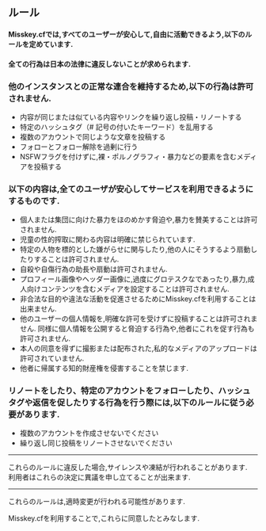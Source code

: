 ## ルール
#### Misskey.cfでは,すべてのユーザーが安心して,自由に活動できるよう,以下のルールを定めています.
#### 全ての行為は日本の法律に違反しないことが求められます.


### 他のインスタンスとの正常な連合を維持するため,以下の行為は許可されません.  
- 内容が同じまたは似ている内容やリンクを繰り返し投稿・リノートする    
- 特定のハッシュタグ（# 記号の付いたキーワード）を乱用する  
- 複数のアカウントで同じような文章を投稿する  
- フォローとフォロー解除を過剰に行う  
- NSFWフラグを付けずに,裸・ポルノグラフィ・暴力などの要素を含むメディアを投稿する  



### 以下の内容は,全てのユーザが安心してサービスを利用できるようにするものです.
- 個人または集団に向けた暴力をほのめかす脅迫や,暴力を賛美することは許可されません.   
- 児童の性的搾取に関わる内容は明確に禁じられています.  
- 特定の人物を標的とした嫌がらせに関与したり,他の人にそうするよう扇動したりすることは許可されません.  
- 自殺や自傷行為の助長や扇動は許可されません.  
- プロフィール画像やヘッダー画像に,過度にグロテスクなであったり,暴力,成人向けコンテンツを含むメディアを設定することは許可されません.  
- 非合法な目的や違法な活動を促進させるためにMisskey.cfを利用することは出来ません.  
- 他のユーザーの個人情報を,明確な許可を受けずに投稿することは許可されません. 同様に個人情報を公開すると脅迫する行為や,他者にこれを促す行為も許可されません.  
- 本人の同意を得ずに撮影または配布された,私的なメディアのアップロードは許可されていません.  
- 他者に帰属する知的財産権を侵害することを禁じます.  


### リノートをしたり、特定のアカウントをフォローしたり、ハッシュタグや返信を促したりする行為を行う際には,以下のルールに従う必要があります.  
- 複数のアカウントを作成させないでください  
- 繰り返し同じ投稿をリノートさせないでください  

*****

これらのルールに違反した場合,サイレンスや凍結が行われることがあります.  
利用者はこれらの決定に異議を申し立てることが出来ます.  

*****

これらのルールは,適時変更が行われる可能性があります.  

Misskey.cfを利用することで,これらに同意したとみなします.  

